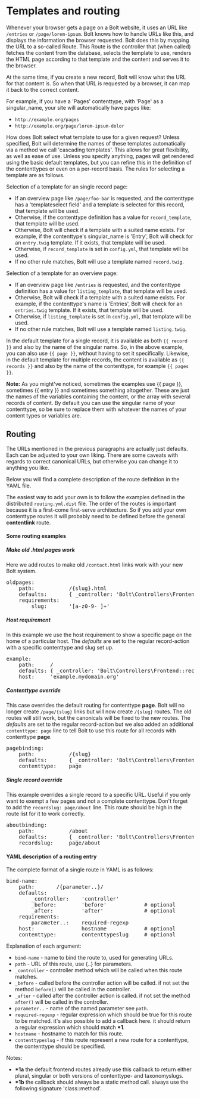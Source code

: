 Templates and routing
=====================

Whenever your browser gets a page on a Bolt website, it uses an URL like `/entries` or `/page/lorem-ipsum`. Bolt knows
how to handle URLs like this, and displays the information the browser requested. Bolt does this by mapping the URL to a
so-called Route. This Route is the controller that (when called) fetches the content from the database, selects the
template to use, renders the HTML page according to that template and the content and serves it to the browser.

At the same time, if you create a new record, Bolt will know what the URL for that content is. So when that URL is
requested by a browser, it can map it back to the correct content.

For example, if you have a 'Pages' contenttype, with 'Page' as a singular_name, your site will automatically have pages
like:

  - `http://example.org/pages`
  - `http://example.org/page/lorem-ipsum-dolor`

How does Bolt select what template to use for a given request? Unless specified, Bolt will determine the names of these
templates automatically via a method we call 'cascading templates'. This allows for great flexibility, as well as ease
of use. Unless you specify anything, pages will get rendered using the basic default templates, but you can refine this
in the definition of the contenttypes or even on a per-record basis. The rules for selecting a template are as follows.

Selection of a template for an single record page:

  - If an overview page like `/page/foo-bar` is requested, and the contenttype has a 'templateselect field' and a
    template is selected for this record, that template will be used.
  - Otherwise, if the contenttype definition has a value for `record_template`, that template will be used.
  - Otherwise, Bolt will check if a template with a suited name exists. For example, if the contenttype's singular_name
    is 'Entry', Bolt will check for an `entry.twig` template. If it exists, that template will be used.
  - Otherwise, if `record_template` is set in `config.yml`, that template will be used.
  - If no other rule matches, Bolt will use a template named `record.twig`.

Selection of a template for an overview page:

  - If an overview page like `/entries` is requested, and the contenttype definition has a value for `listing_template`,
    that template will be used.
  - Otherwise, Bolt will check if a template with a suited name exists. For example, if the contenttype's name is
    'Entries', Bolt will check for an `entries.twig` template. If it exists, that template will be used.
  - Otherwise, if `listing_template` is set in `config.yml`, that template will be used.
  - If no other rule matches, Bolt will use a template named `listing.twig`.

In the default template for a single record, it is available as both `{{ record }}` and also by the name of the singular
name. So, in the above example, you can also use `{{ page }}`, without having to set it specifically. Likewise, in the
default template for multiple records, the content is available as `{{ records }}` and also by the name of the
contenttype, for example `{{ pages }}`.

<p class="note"><strong>Note:</strong> As you might've noticed, sometimes the examples use {{ page }}, sometimes {{
entry }} and sometimes something altogether. These are just the names of the variables containing the content, or the
array with several records of content. By default you can use the singular name of your contenttype, so be sure to
replace them with whatever the names of your content types or variables are.</p>


Routing
-------

The URLs mentioned in the previous paragraphs are actually just defaults. Each can be adjusted to your own liking.
There are some caveats with regards to correct canonical URLs, but otherwise you can change it to anything you like.

Below you will find a complete description of the route definition in the YAML file.

The easiest way to add your own is to follow the examples defined in the distributed `routing.yml.dist` file.
The order of the routes is important because it is a first-come first-serve architecture. So if you add your own contenttype routes it will probably need to be defined before the general **contentlink** route.

#### Some routing examples


##### Make old .html pages work

Here we add routes to make old `/contact.html` links work with your new Bolt system.

<pre class="brush: plain">
oldpages:
    path:           /{slug}.html
    defaults:       { _controller: 'Bolt\Controllers\Frontend::record', 'contenttypeslug': 'page' }
    requirements:
        slug:       '[a-z0-9-_]+'
</pre>


##### Host requirement

In this example we use the host requirement to show a specific page on the home of a particular host.
The _defaults_ are set to the regular record-action with a specific contenttype and slug set up.

<pre class="brush: plain">
example:
    path:     /
    defaults: { _controller: 'Bolt\Controllers\Frontend::record', 'contenttypeslug': 'page', 'slug': 'example' }
    host:     'example.mydomain.org'
</pre>


##### Contenttype override

This case overrides the default routing for contenttype **page**. Bolt will no longer create `/page/{slug}` links but will now create `/{slug}` routes. The old routes will still work, but the canonicals will be fixed to the new routes.
The _defaults_ are set to the regular record-action but we also added an additional `contenttype: page` line to tell Bolt to use this route for all records with contenttype **page**.

<pre class="brush: plain">
pagebinding:
    path:           /{slug}
    defaults:       { _controller: 'Bolt\Controllers\Frontend::record', 'contenttypeslug': 'page' }
    contenttype:    page
</pre>


##### Single record override

This example overrides a single record to a specific URL. Useful if you only want to exempt a few pages and not a complete contenttype.
Don't forget to add the `recordslug: page/about` line.
This route should be high in the route list for it to work correctly.

<pre class="brush: plain">
aboutbinding:
    path:           /about
    defaults:       { _controller: 'Bolt\Controllers\Frontend::record', 'contenttypeslug': 'page', 'slug': 'about' }
    recordslug:     page/about
</pre>


#### YAML description of a routing entry

The complete format of a single route in YAML is as follows:

<pre class="brush: plain">
bind-name:
    path:       /{parameter..}/
    defaults:
        _controller:    'controller'
        _before:        'before'            # optional
        _after:         'after'             # optional
    requirements:
        parameter..:    required-regexp
    host:               hostname            # optional
    contenttype:        contenttypeslug     # optional
</pre>


Explanation of each argument:

  - `bind-name`  - name to bind the route to, used for generating URLs.
  - `path` - URL of this route, use {..} for parameters.
  - `_controller` - controller method which will be called when this route matches.
  - `_before`  - called before the controller action will be called.
    if not set the method `before()` will be called in the controller.
  - `_after` - called after the controller action is called.
    if not set the method `after()` will be called in the controller.
  - `parameter..` - name of the named parameter see `path`.
  - `required-regexp` - regular expression which should be true for this route to be matched. it's also possible to add a callback here. it should return a regular expression which should match **&#42;1**.
  - `hostname` - hostname to match for this route.
  - `contenttypeslug` - if this route represent a new route for a contenttype, the contenttype should be specified.

Notes:

  - **&#42;1a** the default frontend routes already use this callback to return either plural, singular or both versions of contenttype- and taxonomyslugs.
  - **&#42;1b** the callback should always be a static method call. always use the following signature 'class::method'.
